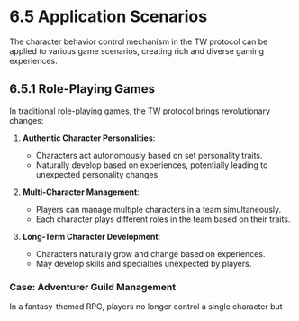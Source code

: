 # 6.5 Application Scenarios

The character behavior control mechanism in the TW protocol can be applied to various game scenarios, creating rich and diverse gaming experiences.

## 6.5.1 Role-Playing Games

In traditional role-playing games, the TW protocol brings revolutionary changes:

1. **Authentic Character Personalities**:
   - Characters act autonomously based on set personality traits.
   - Naturally develop based on experiences, potentially leading to unexpected personality changes.

2. **Multi-Character Management**:
   - Players can manage multiple characters in a team simultaneously.
   - Each character plays different roles in the team based on their traits.

3. **Long-Term Character Development**:
   - Characters naturally grow and change based on experiences.
   - May develop skills and specialties unexpected by players.

### Case: Adventurer Guild Management

In a fantasy-themed RPG, players no longer control a single character but
